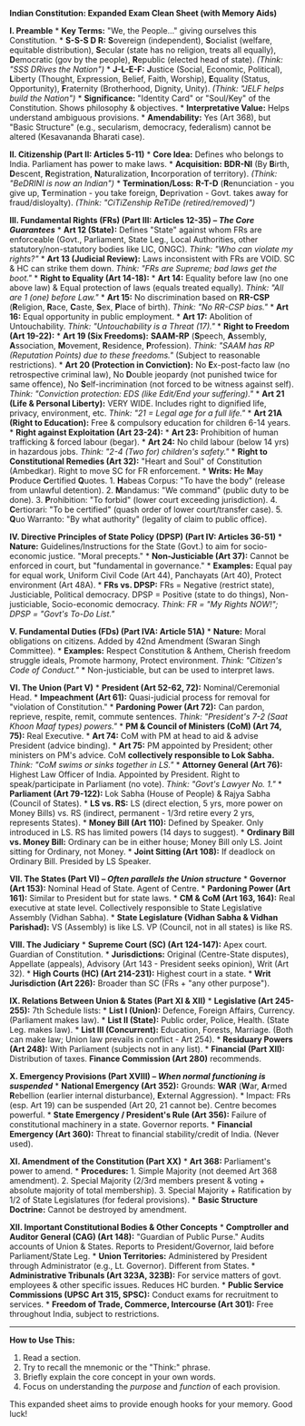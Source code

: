 **Indian Constitution: Expanded Exam Clean Sheet (with Memory Aids)**

**I. Preamble**
    *   **Key Terms:** "We, the People..." giving ourselves this Constitution.
        *   **S-S-S D R:** **S**overeign (independent), **S**ocialist (welfare, equitable distribution), **S**ecular (state has no religion, treats all equally), **D**emocratic (gov by the people), **R**epublic (elected head of state). *(Think: "SSS DRives the Nation")*
        *   **J-L-E-F:** **J**ustice (Social, Economic, Political), **L**iberty (Thought, Expression, Belief, Faith, Worship), **E**quality (Status, Opportunity), **F**raternity (Brotherhood, Dignity, Unity). *(Think: "JELF helps build the Nation")*
    *   **Significance:** "Identity Card" or "Soul/Key" of the Constitution. Shows philosophy & objectives.
    *   **Interpretative Value:** Helps understand ambiguous provisions.
    *   **Amendability:** Yes (Art 368), but "Basic Structure" (e.g., secularism, democracy, federalism) cannot be altered (Kesavananda Bharati case).

**II. Citizenship (Part II: Articles 5-11)**
    *   **Core Idea:** Defines who belongs to India. Parliament has power to make laws.
    *   **Acquisition:** **BDR-NI** (By **B**irth, **D**escent, **R**egistration, **N**aturalization, **I**ncorporation of territory). *(Think: "BeDRINI is now an Indian")*
    *   **Termination/Loss:** **R-T-D** (**R**enunciation - you give up, **T**ermination - you take foreign, **D**eprivation - Govt. takes away for fraud/disloyalty). *(Think: "CiTiZenship ReTiDe (retired/removed)")*

**III. Fundamental Rights (FRs) (Part III: Articles 12-35) – *The Core Guarantees***
    *   **Art 12 (State):** Defines "State" against whom FRs are enforceable (Govt., Parliament, State Leg., Local Authorities, other statutory/non-statutory bodies like LIC, ONGC). *Think: "Who can violate my rights?"*
    *   **Art 13 (Judicial Review):** Laws inconsistent with FRs are VOID. SC & HC can strike them down. *Think: "FRs are Supreme; bad laws get the boot."*
    *   **Right to Equality (Art 14-18):**
        *   **Art 14:** Equality before law (no one above law) & Equal protection of laws (equals treated equally). *Think: "All are 1 (one) before Law."*
        *   **Art 15:** No discrimination based on **RR-CSP** (**R**eligion, **R**ace, **C**aste, **S**ex, **P**lace of birth). *Think: "No RR-CSP bias."*
        *   **Art 16:** Equal opportunity in public employment.
        *   **Art 17:** Abolition of Untouchability. *Think: "Untouchability is a Threat (17)."*
    *   **Right to Freedom (Art 19-22):**
        *   **Art 19 (Six Freedoms):** **SAAM-RP** (**S**peech, **A**ssembly, **A**ssociation, **M**ovement, **R**esidence, **P**rofession). *Think: "SAAM has RP (Reputation Points) due to these freedoms."* (Subject to reasonable restrictions).
        *   **Art 20 (Protection in Conviction):** No **E**x-post-facto law (no retrospective criminal law), No **D**ouble jeopardy (not punished twice for same offence), No **S**elf-incrimination (not forced to be witness against self). *Think: "Conviction protection: EDS (like Edit/End your suffering)."*
        *   **Art 21 (Life & Personal Liberty):** VERY WIDE. Includes right to dignified life, privacy, environment, etc. *Think: "21 = Legal age for a full life."*
        *   **Art 21A (Right to Education):** Free & compulsory education for children 6-14 years.
    *   **Right against Exploitation (Art 23-24):**
        *   **Art 23:** Prohibition of human trafficking & forced labour (begar).
        *   **Art 24:** No child labour (below 14 yrs) in hazardous jobs. *Think: "2-4 (Two for) children's safety."*
    *   **Right to Constitutional Remedies (Art 32):** "Heart and Soul" of Constitution (Ambedkar). Right to move SC for FR enforcement.
        *   **Writs:** **H**e **M**ay **P**roduce **C**ertified **Q**uotes.
            1.  **H**abeas Corpus: "To have the body" (release from unlawful detention).
            2.  **M**andamus: "We command" (public duty to be done).
            3.  **P**rohibition: "To forbid" (lower court exceeding jurisdiction).
            4.  **C**ertiorari: "To be certified" (quash order of lower court/transfer case).
            5.  **Q**uo Warranto: "By what authority" (legality of claim to public office).

**IV. Directive Principles of State Policy (DPSP) (Part IV: Articles 36-51)**
    *   **Nature:** Guidelines/Instructions for the State (Govt.) to aim for socio-economic justice. "Moral precepts."
    *   **Non-Justiciable (Art 37):** Cannot be enforced in court, but "fundamental in governance."
    *   **Examples:** Equal pay for equal work, Uniform Civil Code (Art 44), Panchayats (Art 40), Protect environment (Art 48A).
    *   **FRs vs. DPSP:** FRs = Negative (restrict state), Justiciable, Political democracy. DPSP = Positive (state to do things), Non-justiciable, Socio-economic democracy. *Think: FR = "My Rights NOW!"; DPSP = "Govt's To-Do List."*

**V. Fundamental Duties (FDs) (Part IVA: Article 51A)**
    *   **Nature:** Moral obligations on citizens. Added by 42nd Amendment (Swaran Singh Committee).
    *   **Examples:** Respect Constitution & Anthem, Cherish freedom struggle ideals, Promote harmony, Protect environment. *Think: "Citizen's Code of Conduct."*
    *   Non-justiciable, but can be used to interpret laws.

**VI. The Union (Part V)**
    *   **President (Art 52-62, 72):** Nominal/Ceremonial Head.
        *   **Impeachment (Art 61):** Quasi-judicial process for removal for "violation of Constitution."
        *   **Pardoning Power (Art 72):** Can pardon, reprieve, respite, remit, commute sentences. *Think: "President's 7-2 (Saat Khoon Maaf types) powers."*
    *   **PM & Council of Ministers (CoM) (Art 74, 75):** Real Executive.
        *   **Art 74:** CoM with PM at head to aid & advise President (advice binding).
        *   **Art 75:** PM appointed by President; other ministers on PM's advice. CoM **collectively responsible to Lok Sabha.** *Think: "CoM swims or sinks together in LS."*
    *   **Attorney General (Art 76):** Highest Law Officer of India. Appointed by President. Right to speak/participate in Parliament (no vote). *Think: "Govt's Lawyer No. 1."*
    *   **Parliament (Art 79-122):** Lok Sabha (House of People) & Rajya Sabha (Council of States).
        *   **LS vs. RS:** LS (direct election, 5 yrs, more power on Money Bills) vs. RS (indirect, permanent - 1/3rd retire every 2 yrs, represents States).
        *   **Money Bill (Art 110):** Defined by Speaker. Only introduced in LS. RS has limited powers (14 days to suggest).
        *   **Ordinary Bill vs. Money Bill:** Ordinary can be in either house; Money Bill only LS. Joint sitting for Ordinary, not Money.
        *   **Joint Sitting (Art 108):** If deadlock on Ordinary Bill. Presided by LS Speaker.

**VII. The States (Part VI) – *Often parallels the Union structure***
    *   **Governor (Art 153):** Nominal Head of State. Agent of Centre.
        *   **Pardoning Power (Art 161):** Similar to President but for state laws.
    *   **CM & CoM (Art 163, 164):** Real executive at state level. Collectively responsible to State Legislative Assembly (Vidhan Sabha).
    *   **State Legislature (Vidhan Sabha & Vidhan Parishad):** VS (Assembly) is like LS. VP (Council, not in all states) is like RS.

**VIII. The Judiciary**
    *   **Supreme Court (SC) (Art 124-147):** Apex court. Guardian of Constitution.
        *   **Jurisdictions:** Original (Centre-State disputes), Appellate (appeals), Advisory (Art 143 - President seeks opinion), Writ (Art 32).
    *   **High Courts (HC) (Art 214-231):** Highest court in a state.
        *   **Writ Jurisdiction (Art 226):** Broader than SC (FRs + "any other purpose").

**IX. Relations Between Union & States (Part XI & XII)**
    *   **Legislative (Art 245-255):** 7th Schedule lists:
        *   **List I (Union):** Defence, Foreign Affairs, Currency. (Parliament makes law).
        *   **List II (State):** Public order, Police, Health. (State Leg. makes law).
        *   **List III (Concurrent):** Education, Forests, Marriage. (Both can make law; Union law prevails in conflict - Art 254).
        *   **Residuary Powers (Art 248):** With Parliament (subjects not in any list).
    *   **Financial (Part XII):** Distribution of taxes. **Finance Commission (Art 280)** recommends.

**X. Emergency Provisions (Part XVIII) – *When normal functioning is suspended***
    *   **National Emergency (Art 352):** Grounds: **WAR** (**W**ar, **A**rmed **R**ebellion (earlier internal disturbance), **E**xternal Aggression).
        *   Impact: FRs (esp. Art 19) can be suspended (Art 20, 21 cannot be). Centre becomes powerful.
    *   **State Emergency / President's Rule (Art 356):** Failure of constitutional machinery in a state. Governor reports.
    *   **Financial Emergency (Art 360):** Threat to financial stability/credit of India. (Never used).

**XI. Amendment of the Constitution (Part XX)**
    *   **Art 368:** Parliament's power to amend.
        *   **Procedures:**
            1.  Simple Majority (not deemed Art 368 amendment).
            2.  Special Majority (2/3rd members present & voting + absolute majority of total membership).
            3.  Special Majority + Ratification by 1/2 of State Legislatures (for federal provisions).
        *   **Basic Structure Doctrine:** Cannot be destroyed by amendment.

**XII. Important Constitutional Bodies & Other Concepts**
    *   **Comptroller and Auditor General (CAG) (Art 148):** "Guardian of Public Purse." Audits accounts of Union & States. Reports to President/Governor, laid before Parliament/State Leg.
    *   **Union Territories:** Administered by President through Administrator (e.g., Lt. Governor). Different from States.
    *   **Administrative Tribunals (Art 323A, 323B):** For service matters of govt. employees & other specific issues. Reduces HC burden.
    *   **Public Service Commissions (UPSC Art 315, SPSC):** Conduct exams for recruitment to services.
    *   **Freedom of Trade, Commerce, Intercourse (Art 301):** Free throughout India, subject to restrictions.

---

**How to Use This:**
1.  Read a section.
2.  Try to recall the mnemonic or the "Think:" phrase.
3.  Briefly explain the core concept in your own words.
4.  Focus on understanding the *purpose* and *function* of each provision.

This expanded sheet aims to provide enough hooks for your memory. Good luck!
